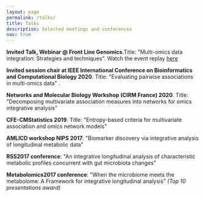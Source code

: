 ```yaml
---
layout: page
permalink: /talks/
title: Talks
description: Selected meetings and conferences
nav: true
---
```


**Invited Talk, Webinar @ Front Line Genomics**.Title: "Multi-omics data integration: Strategies and techniques". Watch the event replay [here](https://app.livestorm.co/front-line-genomics/integrating-diverse-datasets-webinar-2-methods-of-data-integration-visualisation-and-interpretation/live?email=t.jendoubi%40ucl.ac.uk&key=5da85a2cd68e1bb9247774&s=01c38fad-1990-4c28-9db0-a1641910ebfa#/chat)

**Invited session chair at IEEE International Conference on Bioinformatics and Computational Biology 2020**. Title: "Evaluating pairwise associations in multi-omics data" .

**Networks and Molecular Biology Workshop (CIRM France) 2020**. Title: "Decomposing multivariate association measures into networks for omics integrative analysis"

**CFE-CMStatistics 2019**. Title: "Entropy-based criteria for multivariate association and omics network models"

**AMLICD workshop NIPS 2017**: "Biomarker discovery via integrative analysis of longitudinal metabolic data"

**RSS2017 conference**: "An integrative longitudinal analysis of characteristic metabolic profiles concurrent with gut microbiota changes"

**Metabolomics2017 conference**: "When the microbiome meets the metabolome: A Framework for integrative longitudinal analysis" *(Top 10 presentations award)*
